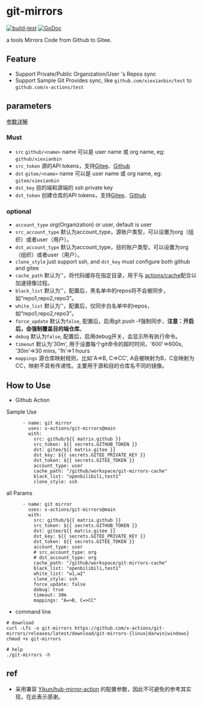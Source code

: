 # git-mirrors

[![build-test](https://github.com/x-actions/git-mirrors/actions/workflows/workflow.yaml/badge.svg)](https://github.com/x-actions/git-mirrors/actions/workflows/workflow.yaml)
[![GoDoc](https://godoc.org/github.com/x-actions/git-mirrors?status.svg)](https://pkg.go.dev/github.com/x-actions/git-mirrors)

a tools Mirrors Code from Github to Gitee.

## Feature

- Support Private/Public Organization/User 's Repos sync
- Support Sample Git Provides sync, like `github.com/xiexianbin/test` to `github.com/x-actions/test`

## parameters

[参数详解](https://github.com/Yikun/hub-mirror-action#%E5%8F%82%E6%95%B0%E8%AF%A6%E8%A7%A3)

### Must

- `src` `github/<name>` name 可以是 user name 或 org name, eg: `github/xiexianbin`
- `src_token` 源的API tokens，支持[Gitee](https://gitee.com/profile/personal_access_tokens)、[Github](https://gitee.com/profile/personal_access_tokens)
- `dst` `gitee/<name>` name 可以是 user name 或 org name, eg: `gitee/xiexianbin`
- `dst_key` 目的端和源端的 ssh private key
- `dst_token` 创建仓库的API tokens，支持[Gitee](https://gitee.com/profile/personal_access_tokens)、[Github](https://gitee.com/profile/personal_access_tokens)

### optional

- `account_type` org(Organization) or user, default is user
- `src_account_type` 默认为account_type，源账户类型，可以设置为org（组织）或者user（用户）。
- `dst_account_type` 默认为account_type，目的账户类型，可以设置为org（组织）或者user（用户）。
- `clone_style` just support ssh, and `dst_key` must configure both github and gitee
- `cache_path` 默认为''，将代码缓存在指定目录，用于与 [actions/cache](https://github.com/actions/cache)配合以加速镜像过程。
- `black_list` 默认为''，配置后，黑名单中的repos将不会被同步，如“repo1,repo2,repo3”。
- `white_list` 默认为''，配置后，仅同步白名单中的repos，如“repo1,repo2,repo3”。
- `force_update` 默认为`false`, 配置后，启用git push -f强制同步，**注意：开启后，会强制覆盖目的端仓库**。
- `debug` 默认为`false`, 配置后，启用debug开关，会显示所有执行命令。
- `timeout` 默认为'30m', 用于设置每个git命令的超时时间，'600'=>600s, '30m'=>30 mins, '1h'=>1 hours
- `mappings` 源仓库映射规则，比如'A=>B, C=>CC', A会被映射为B，C会映射为CC，映射不具有传递性。主要用于源和目的仓库名不同的镜像。

## How to Use

- Github Action

Sample Use

```
      - name: git mirror
        uses: x-actions/git-mirrors@main
        with:
          src: github/${{ matrix.github }}
          src_token: ${{ secrets.GITHUB_TOKEN }}
          dst: gitee/${{ matrix.gitee }}
          dst_key: ${{ secrets.GITEE_PRIVATE_KEY }}
          dst_token: ${{ secrets.GITEE_TOKEN }}
          account_type: user
          cache_path: "/github/workspace/git-mirrors-cache"
          black_list: "openbilibili,test1"
          clone_style: ssh
```

all Params

```
      - name: git mirror
        uses: x-actions/git-mirrors@main
        with:
          src: github/${{ matrix.github }}
          src_token: ${{ secrets.GITHUB_TOKEN }}
          dst: gitee/${{ matrix.gitee }}
          dst_key: ${{ secrets.GITEE_PRIVATE_KEY }}
          dst_token: ${{ secrets.GITEE_TOKEN }}
          account_type: user
          # src_account_type: org
          # dst_account_type: org
          cache_path: "/github/workspace/git-mirrors-cache"
          black_list: "openbilibili,test1"
          white_list: "w1,w2"
          clone_style: ssh
          force_update: false
          debug: true
          timeout: 30m
          mappings: "A=>B, C=>CC"
```

- command line

```
# download
curl -Lfs -o git-mirrors https://github.com/x-actions/git-mirrors/releases/latest/download/git-mirrors-{linux|darwin|windows}
chmod +x git-mirrors

# help
./git-mirrors -h
```

## ref

- 采用兼容 [Yikun/hub-mirror-action](https://github.com/Yikun/hub-mirror-action) 的配置参数，因此不可避免的参考其实现，在此表示感谢。
